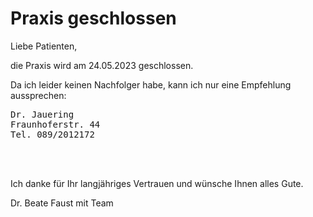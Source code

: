 # Praxis geschlossen

Liebe Patienten,

die Praxis wird am 24.05.2023 geschlossen.

Da ich leider keinen Nachfolger habe, kann ich nur eine Empfehlung aussprechen:

<pre>
Dr. Jauering
Fraunhoferstr. 44
Tel. 089/2012172
</pre><br><br>

Ich danke für Ihr langjähriges Vertrauen und wünsche Ihnen alles Gute. 

Dr. Beate Faust mit Team